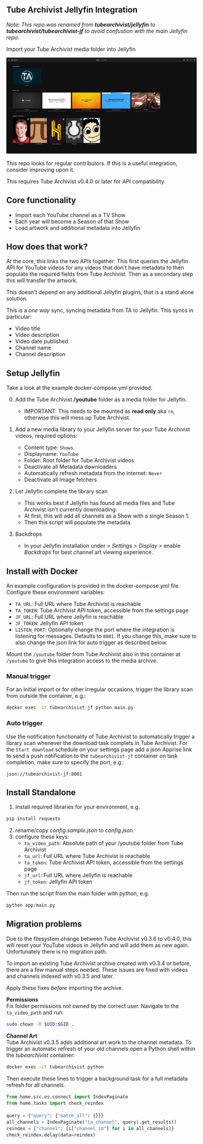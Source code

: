 ## Tube Archivist Jellyfin Integration
*Note: This repo was renamed from **tubearchivist/jellyfin** to **tubearchivist/tubearchivist-jf** to avoid confustion with the main Jellyfin repo.*  

Import your Tube Archivist media folder into Jellyfin

![home screenshot](assets/screenshot-home.png?raw=true "Jellyfin Home")

This repo looks for regular contributors. If this is a useful integration, consider improving upon it.   

This requires Tube Archivist v0.4.0 or later for API compatibility.

## Core functionality
- Import each YouTube channel as a TV Show
- Each year will become a Season of that Show
- Load artwork and additional metadata into Jellyfin

## How does that work?
At the core, this links the two APIs together: This first queries the Jellyfin API for YouTube videos for any videos that don't have metadata to then populate the required fields from Tube Archivist. Then as a secondary step this will transfer the artwork.

This doesn't depend on any additional Jellyfin plugins, that is a stand alone solution.

This is a *one way* sync, syncing metadata from TA to Jellyfin. This syncs in particular:
- Video title
- Video description
- Video date published
- Channel name
- Channel description

## Setup Jellyfin

Take a look at the example docker-compose.yml provided.

0. Add the Tube Archivist **/youtube** folder as a media folder for Jellyfin.
    - IMPORTANT: This needs to be mounted as **read only** aka `ro`, otherwise this will mess up Tube Archivist.  

1. Add a new media library to your Jellyfin server for your Tube Archivist videos, required options:
    - Content type: `Shows`
    - Displayname: `YouTube`
    - Folder: Root folder for Tube Archivist videos
    - Deactivate all Metadata downloaders
    - Automatically refresh metadata from the internet: `Never`
    - Deactivate all Image fetchers

2. Let Jellyfin complete the library scan
    - This works best if Jellyfin has found all media files and Tube Archivist isn't currently downloading.
    - At first, this will add all channels as a Show with a single Season 1.
    - Then this script will populate the metadata.

3. Backdrops
    - In your Jellyfin installation under > *Settings* > *Display* > enable *Backdrops* for best channel art viewing experience.

## Install with Docker
An example configuration is provided in the docker-compose.yml file. Configure these environment variables:
  - `TA_URL`: Full URL where Tube Archivist is reachable
  - `TA_TOKEN`: Tube Archivist API token, accessible from the settings page
  - `JF_URL`: Full URL where Jellyfin is reachable
  - `JF_TOKEN`: Jellyfin API token
  - `LISTEN_PORT`: Optionally change the port where the integration is listening for messages. Defaults to `8001`. If you change this, make sure to also change the json link for auto trigger as described below.

Mount the `/youtube` folder from Tube Archivist also in this container at `/youtube` to give this integration access to the media archive.

### Manual trigger
For an initial import or for other irregular occasions, trigger the library scan from outside the container, e.g.:
```bash
docker exec -it tubearchivist-jf python main.py
```

### Auto trigger
Use the notification functionality of Tube Archivist to automatically trigger a library scan whenever the download task complets in Tube Archivist. For the `Start download` schedule on your settings page add a json Apprise link to send a push notification to the `tubearchivist-jf` container on task completion, make sure to specify the port, e.g.:

```
json://tubearchivist-jf:8001
```


## Install Standalone
1. Install required libraries for your environment, e.g.
```bash
pip install requests
```
2. rename/copy *config.sample.json* to *config.json*.
3. configure these keys:
	- `ta_video_path`: Absolute path of your /youtube folder from Tube Archivist
	- `ta_url`: Full URL where Tube Archivist is reachable
	- `ta_token`: Tube Archivist API token, accessible from the settings page
	- `jf_url`: Full URL where Jellyfin is reachable
	- `jf_token`: Jellyfin API token

Then run the script from the main folder with python, e.g.
```python
python app/main.py
```

## Migration problems
Due to the filesystem change between Tube Archivist v0.3.6 to v0.4.0, this will reset your YouTube videos in Jellyfin and will add them as new again. Unfortunately there is no migration path.

To import an existing Tube Archivist archive created with v0.3.4 or before, there are a few manual steps needed. These issues are fixed with videos and channels indexed with v0.3.5 and later.

Apply these fixes *before* importing the archive.

**Permissions**  
Fix folder permissions not owned by the correct user. Navigate to the `ta_video_path` and run:

```bash
sudo chown -R $UID:$GID .
```


**Channel Art**  
Tube Archivist v0.3.5 adds additional art work to the channel metadata. To trigger an automatic refresh of your old channels open a Python shell within the *tubearchivist* container:

```bash
docker exec -it tubearchivist python
```

Then execute these lines to trigger a background task for a full metadata refresh for all channels.

```python
from home.src.es.connect import IndexPaginate
from home.tasks import check_reindex

query = {"query": {"match_all": {}}}
all_channels = IndexPaginate("ta_channel", query).get_results()
reindex = {"channel": [i["channel_id"] for i in all_channels]}
check_reindex.delay(data=reindex)
```
